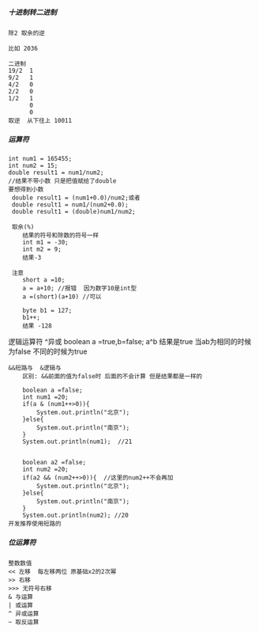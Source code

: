 ##### 十进制转二进制 
    除2 取余的逆

    比如 2036

    二进制
    19/2  1
    9/2   1
    4/2   0
    2/2   0
    1/2   1
          0
          0
    取逆  从下往上 10011  

##### 运算符
    int num1 = 165455;
    int num2 = 15;
    double result1 = num1/num2;
    //结果不带小数 只是把值赋给了double
    要想得到小数
     double result1 = (num1+0.0)/num2;或者
     double result1 = num1/(num2+0.0);
     double result1 = (double)num1/num2;

     取余(%)
        结果的符号和除数的符号一样
        int m1 = -30;
        int m2 = 9;
        结果-3

     注意
        short a =10;
        a = a+10; //报错  因为数字10是int型
        a =(short)(a+10) //可以

        byte b1 = 127;
        b1++;
        结果 -128

逻辑运算符
     ^异或
        boolean a =true,b=false;
        a^b  结果是true
        当ab为相同的时候为false 不同的时候为true 

    &&短路与  &逻辑与 
        区别: &&前面的值为false时 后面的不会计算 但是结果都是一样的

        boolean a =false;
        int num1 =20;
        if(a & (num1++>0)){
            System.out.println("北京");
        }else{
            System.out.println("南京");
        }
        System.out.println(num1);  //21


        boolean a2 =false;
        int num2 =20;
        if(a2 && (num2++>0)){  //这里的num2++不会再加
            System.out.println("北京");
        }else{
            System.out.println("南京");
        }
        System.out.println(num2); //20
    开发推荐使用短路的

##### 位运算符
    整数数值 
    << 左移  每左移两位 原基础x2的2次幂           
    >> 右移
    >>> 无符号右移 
    & 与运算
    | 或运算
    ^ 异或运算
    ~ 取反运算

